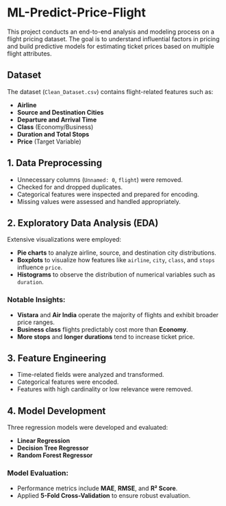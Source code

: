 # ML-Predict-Price-Flight
This project conducts an end-to-end analysis and modeling process on a flight pricing dataset. The goal is to understand influential factors in pricing and build predictive models for estimating ticket prices based on multiple flight attributes.

##  Dataset

The dataset (`Clean_Dataset.csv`) contains flight-related features such as:
- **Airline**
- **Source and Destination Cities**
- **Departure and Arrival Time**
- **Class** (Economy/Business)
- **Duration and Total Stops**
- **Price** (Target Variable)

##  1. Data Preprocessing

- Unnecessary columns (`Unnamed: 0`, `flight`) were removed.
- Checked for and dropped duplicates.
- Categorical features were inspected and prepared for encoding.
- Missing values were assessed and handled appropriately.

##  2. Exploratory Data Analysis (EDA)

Extensive visualizations were employed:
- **Pie charts** to analyze airline, source, and destination city distributions.
- **Boxplots** to visualize how features like `airline`, `city`, `class`, and `stops` influence `price`.
- **Histograms** to observe the distribution of numerical variables such as `duration`.

### Notable Insights:
- **Vistara** and **Air India** operate the majority of flights and exhibit broader price ranges.
- **Business class** flights predictably cost more than **Economy**.
- **More stops** and **longer durations** tend to increase ticket price.

##  3. Feature Engineering

- Time-related fields were analyzed and transformed.
- Categorical features were encoded.
- Features with high cardinality or low relevance were removed.

##  4. Model Development

Three regression models were developed and evaluated:
- **Linear Regression**
- **Decision Tree Regressor**
- **Random Forest Regressor**

### Model Evaluation:
- Performance metrics include **MAE**, **RMSE**, and **R² Score**.
- Applied **5-Fold Cross-Validation** to ensure robust evaluation.


